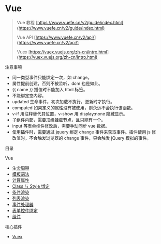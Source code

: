 # Vue

> Vue 教程 [https://www.vuefe.cn/v2/guide/index.html](https://www.vuefe.cn/v2/guide/index.html)
> 
> Vue API [https://www.vuefe.cn/v2/api/](https://www.vuefe.cn/v2/api/)
> 
> Vuex [https://vuex.vuejs.org/zh-cn/intro.html](https://vuex.vuejs.org/zh-cn/intro.html)

注意事项

- 同一类型事件只能绑定一次，如 change。
- 属性提前创建，否则不被监听，dom 也是如此。
- {{ name }} 插值时不能加入 html 标签。
- 不能绑定空内容。
- updated 生命事件，初次加载不执行，更新时才执行。
- computed 如果定义的属性没有被使用，则永远不会执行该函数。
- v-if 用注释替代其位置，v-show 用 display:none 隐藏显示。
- 子组件内部，需要顶级挂载节点，且只能有一个。
- input 等表单控件修改后，需要手动同步 vue 数据。
- 使用插件时，需要通过 jquery 绑定 change 事件来获取事件。插件使用 js 修改值时，不会触发浏览器的 change 事件，只会触发 jQuery 模拟的事件。

目录

Vue

- [生命周期](生命周期.md)
- [模板语法](模板语法.md)
- [计算属性](计算属性.md)
- [Class 与 Style 绑定](Class与Style绑定.md)
- [条件渲染](条件渲染.md)
- [列表渲染](列表渲染.md)
- [事件处理器](事件处理器.md)
- [表单控件绑定](表单控件绑定.md)
- [组件](组件.md)

核心插件

- [Vuex](Vuex.md)

